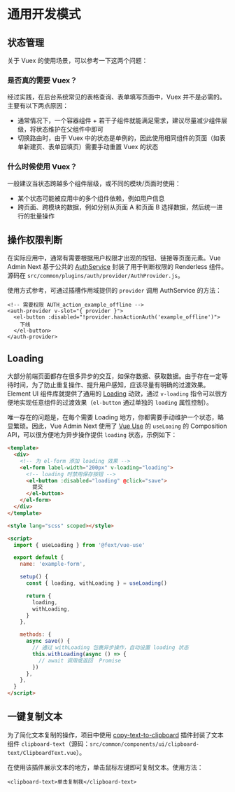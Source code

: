 # 通用开发模式

## 状态管理

关于 Vuex 的使用场景，可以参考一下这两个问题：

### 是否真的需要 Vuex？

经过实践，在后台系统常见的表格查询、表单填写页面中，Vuex 并不是必需的。主要有以下两点原因：

- 通常情况下，一个容器组件 + 若干子组件就能满足需求，建议尽量减少组件层级，将状态维护在父组件中即可
- 切换路由时，由于 Vuex 中的状态是单例的，因此使用相同组件的页面（如表单新建页、表单回填页）需要手动重置 Vuex 的状态

### 什么时候使用 Vuex？

一般建议当状态跨越多个组件层级，或不同的模块/页面时使用：

- 某个状态可能被应用中的多个组件依赖，例如用户信息
- 跨页面、跨模块的数据，例如分别从页面 A 和页面 B 选择数据，然后统一进行的批量操作

## 操作权限判断

在实际应用中，通常有需要根据用户权限才出现的按钮、链接等页面元素。Vue Admin Next 基于公共的 [AuthService](./user.md#AuthService) 封装了用于判断权限的 Renderless 组件。源码在 `src/common/plugins/auth/provider/AuthProvider.js`。

使用方式参考，可通过插槽作用域提供的 `provider` 调用 AuthService 的方法：

```vue
<!-- 需要权限 AUTH_action_example_offline -->
<auth-provider v-slot="{ provider }">
  <el-button :disabled="!provider.hasActionAuth('example_offline')">
    下线
  </el-button>
</auth-provider>
```

## Loading

大部分前端页面都存在很多异步的交互，如保存数据、获取数据。由于存在一定等待时间，为了防止重复操作、提升用户感知，应该尽量有明确的过渡效果。Element UI 组件库就提供了通用的 [Loading](https://element.eleme.io/#/zh-CN/component/loading) 动效，通过 `v-loading` 指令可以很方便地实现任意组件的过渡效果（`el-button` 通过单独的 `loading` 属性控制）。

唯一存在的问题是，在每个需要 Loading 地方，你都需要手动维护一个状态，略显繁琐。因此，Vue Admin Next 使用了 [Vue Use](https://github.com/openfext/vue-use) 的 `useLoaing` 的 Composition API，可以很方便地为异步操作提供 `loading` 状态，示例如下：

```html
<template>
  <div>
    <!-- 为 el-form 添加 loading 效果 -->
    <el-form label-width="200px" v-loading="loading">
      <!-- loading 时禁用保存按钮 -->
      <el-button :disabled="loading" @click="save">
        提交
      </el-button>
    </el-form>
  </div>
</template>

<style lang="scss" scoped></style>

<script>
  import { useLoading } from '@fext/vue-use'

  export default {
    name: 'example-form',

    setup() {
      const { loading, withLoading } = useLoading()

      return {
        loading,
        withLoading,
      }
    },

    methods: {
      async save() {
        // 通过 withLoading 包裹异步操作，自动设置 loading 状态
        this.withLoading(async () => {
          // await 调用或返回  Promise
        })
      },
    },
  }
</script>
```

## 一键复制文本

为了简化文本复制的操作，项目中使用 [copy-text-to-clipboard](https://github.com/sindresorhus/copy-text-to-clipboard) 插件封装了文本组件 `clipboard-text`（源码：`src/common/components/ui/clipboard-text/ClipboardText.vue`）。

在使用该插件展示文本的地方，单击鼠标左键即可复制文本。使用方法：

```vue
<clipboard-text>单击复制我</clipboard-text>
```
